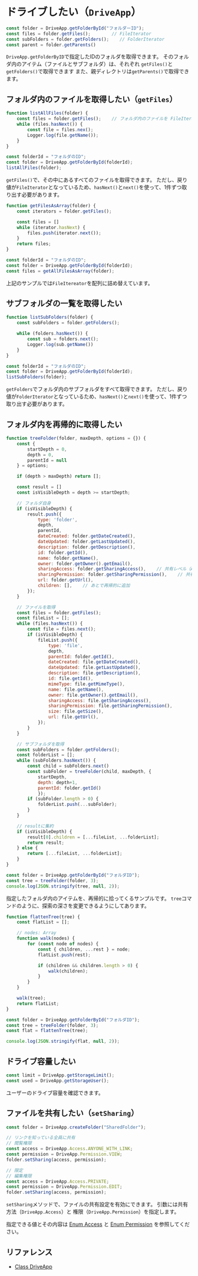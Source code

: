 # ドライブしたい（`DriveApp`）

```js
const folder = DriveApp.getFolderById("フォルダーID");
const files = folder.getFiles();        // FileIterator
const subFolders = folder.getFolders();    // FolderIterator
const parent = folder.getParents()

```

`DriveApp.getFolderByID`で指定したIDのフォルダを取得できます。
そのフォルダ内のアイテム（ファイルとサブフォルダ）は、それぞれ
`getFiles()`と`getFolders()`で取得できます
また、親ディレクトリは`getParents()`で取得できます。

## フォルダ内のファイルを取得したい（`getFiles`）

```js
function listAllFiles(folder) {
    const files = folder.getFiles();    // フォルダ内のファイルを FileIterator としてを取得
    while (files.hasNext()) {
        const file = files.nex();
        Logger.log(file.getName());
    }
}

const folderId = "フォルダのID";
const folder = DriveApp.getFolderById(folderId);
listAllFiles(folder);
```

`getFiles()`で、その中にあるすべてのファイルを取得できます。
ただし、戻り値が`FileIterator`となっているため、`hasNext()`と`next()`を使って、1件ずつ取り出す必要があります。

```js
function getFilesAsArray(folder) {
    const iterators = folder.getFiles();

    const files = []
    while (iterator.hasNext) {
        files.push(iterator.next());
    }
    return files;
}

const folderId = "フォルダのID";
const folder = DriveApp.getFolderById(folderId);
const files = getAllFilesAsArray(folder);
```

上記のサンプルでは`FileItereator`を配列に詰め替えています。

## サブフォルダの一覧を取得したい

```js
function listSubFolders(folder) {
    const subFolders = folder.getFolders();

    while (folders.hasNext()) {
        const sub = folders.next();
        Logger.log(sub.getName())
    }
}

const folderId = "フォルダのID";
const folder = DriveApp.getFolderById(folderId);
listSubFolders(folder);
```

`getFolders`でフォルダ内のサブフォルダをすべて取得できます。
ただし、戻り値が`FolderIterator`となっているため、`hasNext()`と`next()`を使って、1件ずつ取り出す必要があります。


## フォルダ内を再帰的に取得したい

```js
function treeFolder(folder, maxDepth, options = {}) {
    const {
        startDepth = 0,
        depth = 0,
        parentId = null
    } = options;

    if (depth > maxDepth) return [];

    const result = []
    const isVisibleDepth = depth >= startDepth;

    // フォルダ自身
    if (isVisibleDepth) {
        result.push({
            type: 'folder',
            depth,
            parentId,
            dateCreated: folder.getDateCreated(),
            dateUpdated: folder.getLastUpdated(),
            description: folder.getDescription(),
            id: folder.getId(),
            name: folder.getName(),
            owner: folder.getOwner().getEmail(),
            sharingAccess: folder.getSharingAccess(),    // 共有レベル（ANYONEなど）
            sharingPermission: folder.getSharingPermission(),    // 共有権限（VIEW | EDIT）
            url: folder.getUrl(),
            children: [],    // あとで再帰的に追加
        });
    }

    // ファイルを取得
    const files = folder.getFiles();
    const fileList = [];
    while (files.hasNext()) {
        const file = files.next();
        if (isVisibleDepth) {
            fileList.push({
                type: 'file',
                depth,
                parentId: folder.getId(),
                dateCreated: file.getDateCreated(),
                dateUpdated: file.getLastUpdated(),
                description: file.getDescription(),
                id: file.getId(),
                mimeType: file.getMimeType(),
                name: file.getName(),
                owner: file.getOwner().getEmail(),
                sharingAccess: file.getSharingAccess(),
                sharingPermission: file.getSharingPermission(),
                size: file.getSize(),
                url: file.getUrl(),
            });
        }
    }

    // サブフォルダを取得
    const subFolders = folder.getFolders();
    const folderList = [];
    while (subFolders.hasNext()) {
        const child = subFolders.next()
        const subFolder = treeFolder(child, maxDepth, {
            startDepth,
            depth: depth+1,
            parentId: folder.getId()
            });
        if (subFolder.length > 0) {
            folderList.push(...subFolder);
        }
    }

    // resultに集約
    if (isVisibleDepth) {
        result[0].children = [...fileList, ...folderList];
        return result;
    } else {
        return [...fileList, ...folderList];
    }
}

const folder = DriveApp.getFolderById("フォルダID");
const tree = treeFolder(folder, 3);
console.log(JSON.stringify(tree, null, 2));
```

指定したフォルダ内のアイテムを、再帰的に拾ってくるサンプルです。
`tree`コマンドのように、探索の深さを変更できるようにしてあります。

```js
function flattenTree(tree) {
    const flatList = [];

    // nodes: Array
    function walk(nodes) {
        for (const node of nodes) {
            const { children, ...rest } = node;
            flatList.push(rest);

            if (children && children.length > 0) {
                walk(children);
            }
        }
    }

    walk(tree);
    return flatList;
}

const folder = DriveApp.getFolderById("フォルダID");
const tree = treeFolder(folder, 3);
const flat = flattenTree(tree);

console.log(JSON.stringify(flat, null, 2));
```


## ドライブ容量したい

```js
const limit = DriveApp.getStorageLimit();
const used = DriveApp.getStorageUser();
```

ユーザーのドライブ容量を確認できます。

## ファイルを共有したい（`setSharing`）

```js
const folder = DriveApp.createFolder("SharedFolder");

// リンクを知っている全員に共有
// 閲覧権限
const access = DriveApp.Access.ANYONE_WITH_LINK;
const permission = DriveApp.Permission.VIEW;
folder.setSharing(access, permission);

// 限定
// 編集権限
const access = DriveApp.Access.PRIVATE;
const permission = DriveApp.Permission.EDIT;
folder.setSharing(access, permission);
```

`setSharing`メソッドで、ファイルの共有設定を有効にできます。
引数には共有方法（`DriveApp.Access`）と
権限（`DriveApp.Permission`）を指定します。

指定できる値とその内容は
[Enum Access](https://developers.google.com/apps-script/reference/drive/access)
と
[Enum Permission](https://developers.google.com/apps-script/reference/drive/permission)
を参照してください。

## リファレンス

- [Class DriveApp](https://developers.google.com/apps-script/reference/drive/drive-app)
